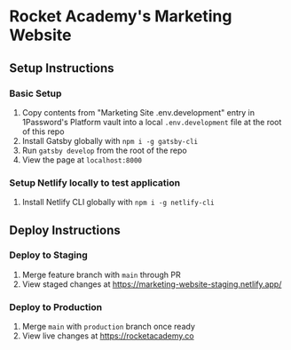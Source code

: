# Rocket Academy's Marketing Website

## Setup Instructions

### Basic Setup

1. Copy contents from "Marketing Site .env.development" entry in 1Password's Platform vault into a local `.env.development` file at the root of this repo
2. Install Gatsby globally with `npm i -g gatsby-cli`
3. Run `gatsby develop` from the root of the repo
4. View the page at `localhost:8000`

### Setup Netlify locally to test application

1. Install Netlify CLI globally with `npm i -g netlify-cli`

## Deploy Instructions

### Deploy to Staging

1. Merge feature branch with `main` through PR
2. View staged changes at https://marketing-website-staging.netlify.app/

### Deploy to Production

1. Merge `main` with `production` branch once ready
2. View live changes at https://rocketacademy.co
